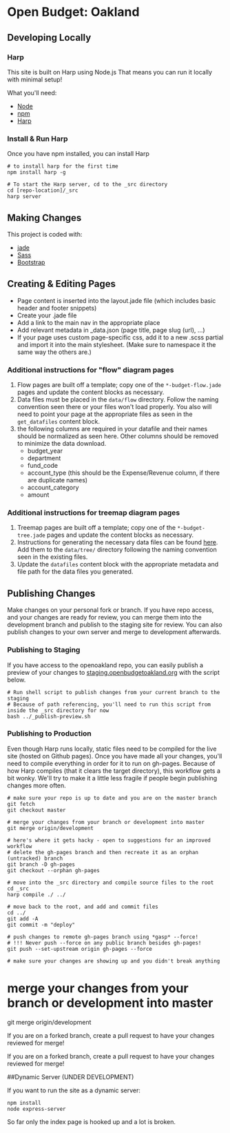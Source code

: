 # Open Budget: Oakland

## Developing Locally

### Harp

This site is built on Harp using Node.js That means you can run it locally with minimal setup!

What you'll need:

-  [Node](http://nodejs.org/download/)
-  [npm](https://www.npmjs.org/)
-  [Harp](http://harpjs.com/)


### Install & Run Harp

Once you have npm installed, you can install Harp

```
# to install harp for the first time
npm install harp -g
```

```
# To start the Harp server, cd to the _src directory
cd [repo-location]/_src
harp server
```

## Making Changes

This project is coded with:

- [jade](http://jade-lang.com/)
- [Sass](http://sass-lang.com/)
- [Bootstrap](http://getbootstrap.com/)


## Creating & Editing Pages

- Page content is inserted into the layout.jade file (which includes basic header and footer snippets)
- Create your .jade file
- Add a link to the main nav in the appropriate place
- Add relevant metadata in _data.json (page title, page slug (url), ...)
- If your page uses custom page-specific css, add it to a new .scss partial and import it into the main stylesheet. (Make sure to namespace it the same way the others are.)


### Additional instructions for "flow" diagram pages

1. Flow pages are built off a template; copy one of the `*-budget-flow.jade` pages and update the content blocks as necessary.
1. Data files must be placed in the `data/flow` directory. Follow the naming convention seen there or your files won't load properly. You also will need to point your page at the appropriate files as seen in the `get_datafiles` content block.
1. the following columns are required in your datafile and their names should be normalized as seen here. Other columns should be removed to minimize the data download.
    - budget_year
    - department
    - fund_code
    - account_type (this should be the Expense/Revenue column, if there are duplicate names)
    - account_category
    - amount

### Additional instructions for treemap diagram pages

1. Treemap pages are built off a template; copy one of the `*-budget-tree.jade` pages and update the content blocks as necessary.
1. Instructions for generating the necessary data files can be found [here](_treemap/README.md). Add them to the `data/tree/` directory following the naming convention seen in the existing files.
1. Update the `datafiles` content block with the appropriate metadata and file path for the data files you generated.

## Publishing Changes
Make changes on your personal fork or branch. If you have repo access, and your changes are ready for review, you can merge them into the development branch and publish to the staging site for review. You can also publish changes to your own server and merge to development afterwards.

### Publishing to Staging
If you have access to the openoakland repo, you can easily publish a preview of your changes to [staging.openbudgetoakland.org](http://staging.openbudgetoakland.org) with the script below.

```
# Run shell script to publish changes from your current branch to the staging 
# Because of path referencing, you'll need to run this script from inside the _src directory for now
bash ../_publish-preview.sh
```

### Publishing to Production

Even though Harp runs locally, static files need to be compiled for the live site (hosted on Github pages).
Once you have made all your changes, you'll need to compile everything in order for it to run on gh-pages. Because of how Harp compiles (that it clears the target directory), this workflow gets a bit wonky. We'll try to make it a little less fragile if people begin publishing changes more often.


```
# make sure your repo is up to date and you are on the master branch
git fetch
git checkout master

# merge your changes from your branch or development into master
git merge origin/development

# here's where it gets hacky - open to suggestions for an improved workflow
# delete the gh-pages branch and then recreate it as an orphan (untracked) branch
git branch -D gh-pages
git checkout --orphan gh-pages

# move into the _src directory and compile source files to the root
cd _src
harp compile ./ ../

# move back to the root, and add and commit files
cd ../
git add -A
git commit -m "deploy"
  
# push changes to remote gh-pages branch using *gasp* --force! 
# !!! Never push --force on any public branch besides gh-pages!
git push --set-upstream origin gh-pages --force  

# make sure your changes are showing up and you didn't break anything
```

# merge your changes from your branch or development into master
git merge origin/development

If you are on a forked branch, create a pull request to have your changes reviewed for merge!

If you are on a forked branch, create a pull request to have your changes reviewed for merge!

##Dynamic Server (UNDER DEVELOPMENT)

If you want to run the site as a dynamic server:

    npm install
    node express-server

So far only the index page is hooked up and a lot is broken.
